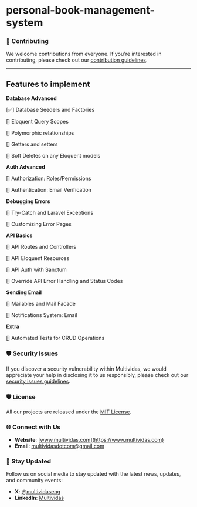 # personal-book-management-system

### 🤝 Contributing
We welcome contributions from everyone. If you're interested in contributing, please check out our [contribution guidelines](https://github.com/multividas/.github/blob/main/CONTRIBUTING.md).

-----

## Features to implement

**Database Advanced**

[✅] Database Seeders and Factories

[] Eloquent Query Scopes

[] Polymorphic relationships

[] Getters and setters

[] Soft Deletes on any Eloquent models

**Auth Advanced**

[] Authorization: Roles/Permissions

[] Authentication: Email Verification

**Debugging Errors**

[] Try-Catch and Laravel Exceptions

[] Customizing Error Pages

**API Basics**

[] API Routes and Controllers

[] API Eloquent Resources

[] API Auth with Sanctum

[] Override API Error Handling and Status Codes

**Sending Email**

[] Mailables and Mail Facade

[] Notifications System: Email

**Extra**

[] Automated Tests for CRUD Operations

### 🛡️ Security Issues

If you discover a security vulnerability within Multividas, we would appreciate your help in disclosing it to us responsibly, please check out our [security issues guidelines](https://github.com/multividas/.github/blob/main/SECURITY.md).

### 🛡️ License
All our projects are released under the [MIT License](https://github.com/multividas/.github/blob/main/LICENSE).

### 🌐 Connect with Us
- **Website**: [www.multividas.com](https://www.multividas.com)
- **Email**: [multividasdotcom@gmail.com](mailto:multividasdotcom@gmail.com)

### 📣 Stay Updated
Follow us on social media to stay updated with the latest news, updates, and community events:
- **X**: [@multividaseng](https://x.com/multividaseng)
- **LinkedIn**: [Multividas](https://linkedin.com/company/multividas)
